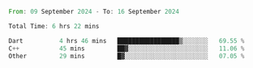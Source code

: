<!--START_SECTION:waka-->

```rust
From: 09 September 2024 - To: 16 September 2024

Total Time: 6 hrs 22 mins

Dart          4 hrs 46 mins   █████████████████▒░░░░░░░   69.55 %
C++           45 mins         ██▓░░░░░░░░░░░░░░░░░░░░░░   11.06 %
Other         29 mins         █▓░░░░░░░░░░░░░░░░░░░░░░░   07.05 %
```

<!--END_SECTION:waka-->
